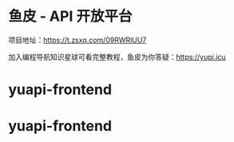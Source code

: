 # 鱼皮 - API 开放平台

项目地址：https://t.zsxq.com/09RWRlUU7

加入编程导航知识星球可看完整教程，鱼皮为你答疑：https://yupi.icu
# yuapi-frontend
# yuapi-frontend
